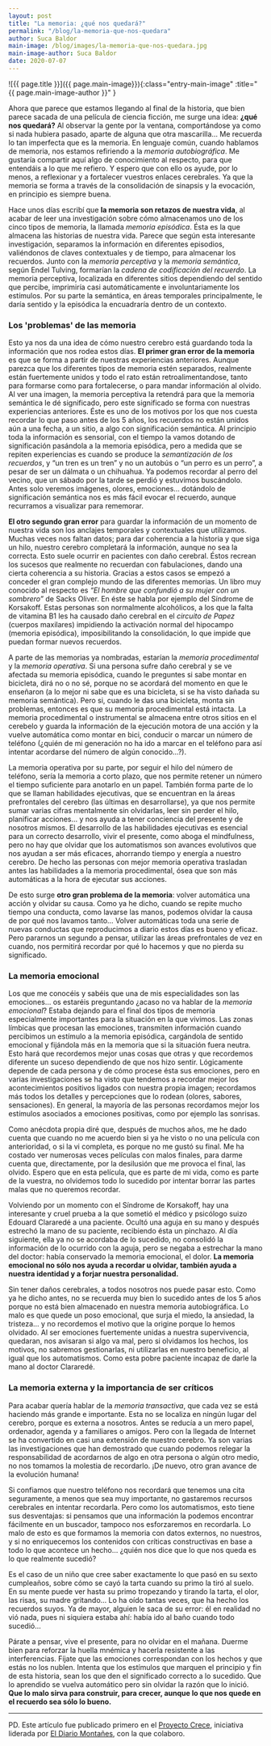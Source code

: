 ```yaml
---
layout: post
title: "La memoria: ¿qué nos quedará?"
permalink: "/blog/la-memoria-que-nos-quedara"
author: Suca Baldor
main-image: /blog/images/la-memoria-que-nos-quedara.jpg
main-image-author: Suca Baldor
date: 2020-07-07
---
```


![{{ page.title }}]({{ page.main-image}}){:class="entry-main-image" :title="{{ page.main-image-author }}" }

Ahora que parece que estamos llegando al final de la historia, que bien parece sacada de una película de ciencia ficción, me surge una idea: **¿qué nos quedará?** Al observar la gente por la ventana, comportándose ya como si nada hubiera pasado, aparte de alguna que otra mascarilla… Me recuerda lo tan imperfecta que es la memoria. En lenguaje común, cuando hablamos de memoria, nos estamos refiriendo a la *memoria autobiográfica*. Me gustaría compartir aquí algo de conocimiento al respecto, para que entendáis a lo que me refiero. Y espero que con ello os ayude, por lo menos, a reflexionar y a fortalecer vuestros enlaces cerebrales. Ya que la memoria se forma a través de la consolidación de sinapsis y la evocación, en principio es siempre buena.

Hace unos días escribí que **la memoria son retazos de nuestra vida**, al acabar de leer una investigación sobre cómo almacenamos uno de los cinco tipos de memoria, la llamada *memoria episódica*. Ésta es la que almacena las historias de nuestra vida. Parece que según esta interesante investigación, separamos la información en diferentes episodios, valiéndonos de claves contextuales y de tiempo, para almacenar los recuerdos. Junto con la *memoria perceptiva* y la *memoria semántica*, según Endel Tulving, formarían la *cadena de codificación del recuerdo*. La memoria perceptiva, localizada en diferentes sitios dependiendo del sentido que percibe, imprimiría casi automáticamente e involuntariamente los estímulos. Por su parte la semántica, en áreas temporales principalmente, le daría sentido y la episódica la encuadraría dentro de un contexto.


### Los 'problemas' de las memoria

Esto ya nos da una idea de cómo nuestro cerebro está guardando toda la información que nos rodea estos días. **El primer gran error de la memoria** es que se forma a partir de nuestras experiencias anteriores. Aunque parezca que los diferentes tipos de memoria estén separados, realmente están fuertemente unidos y todo el rato están retroalimentandose, tanto para formarse como para fortalecerse, o para mandar información al olvido. Al ver una imagen, la memoria perceptiva la retendrá para que la memoria semántica le dé significado, pero este significado se forma con nuestras experiencias anteriores. Éste es uno de los motivos por los que nos cuesta recordar lo que paso antes de los 5 años, los recuerdos no están unidos aún a una fecha, a un sitio, a algo con significación semántica. Al principio toda la información es sensorial, con el tiempo la vamos dotando de significación pasándola a la memoria episódica, pero a medida que se repiten experiencias es cuando se produce la *semantización de los recuerdos*, y “un tren es un tren” y no un autobús o “un perro es un perro”, a pesar de ser un dálmata o un chihuahua. Ya podemos recordar al perro del vecino, que un sábado por la tarde se perdió y estuvimos buscándolo. Antes solo veremos imágenes, olores, emociones… dotándolo de significación semántica nos es más fácil evocar el recuerdo, aunque recurramos a visualizar para rememorar.

**El otro segundo gran error** para guardar la información de un momento de nuestra vida son los anclajes temporales y contextuales que utilizamos. Muchas veces nos faltan datos; para dar coherencia a la historia y que siga un hilo, nuestro cerebro completará la información, aunque no sea la correcta. Esto suele ocurrir en pacientes con daño cerebral. Éstos recrean los sucesos que realmente no recuerdan con fabulaciones, dando una cierta coherencia a su historia. Gracias a estos casos se empezó a conceder el gran complejo mundo de las diferentes memorias. Un libro muy conocido al respecto es *“El hombre que confundió a su mujer con un sombrero”* de Sacks Oliver. En éste se habla por ejemplo del Síndrome de Korsakoff. Estas personas son normalmente alcohólicos, a los que la falta de vitamina B1 les ha causado daño cerebral en el *circuito de Papez* (cuerpos maxilares) impidiendo la activación normal del hipocampo (memoria episódica), imposibilitando la consolidación, lo que impide que puedan formar nuevos recuerdos.

A parte de las memorias ya nombradas, estarían la *memoria procedimental* y la *memoria operativa*. Si una persona sufre daño cerebral y se ve afectada su memoria episódica, cuando le preguntes si sabe montar en bicicleta, dirá no o no sé, porque no se acordará del momento en que le enseñaron (a lo mejor ni sabe que es una bicicleta, si se ha visto dañada su memoria semántica). Pero si, cuando le das una bicicleta, monta sin problemas, entonces es que su memoria procedimental está intacta. La memoria procedimental o instrumental se almacena entre otros sitios en el cerebelo y guarda la información de la ejecución motora de una acción y la vuelve automática como montar en bici, conducir o marcar un número de teléfono (¿quién de mi generación no ha ido a marcar en el teléfono para así intentar acordarse del número de algún conocido…?).

La memoria operativa por su parte, por seguir el hilo del número de teléfono, sería la memoria a corto plazo, que nos permite retener un número el tiempo suficiente para anotarlo en un papel. También forma parte de lo que se llaman habilidades ejecutivas, que se encuentran en la áreas prefrontales del cerebro (las últimas en desarrollarse), ya que nos permite sumar varias cifras mentalmente sin olvidarlas, leer sin perder el hilo, planificar acciones… y nos ayuda a tener conciencia del presente y de nosotros mismos. El desarrollo de las habilidades ejecutivas es esencial para un correcto desarrollo, vivir el presente, como aboga el mindfulness, pero no hay que olvidar que los automatismos son avances evolutivos que nos ayudan a ser más eficaces, ahorrando tiempo y energía a nuestro cerebro. De hecho las personas con mejor memoria operativa trasladan antes las habilidades a la memoria procedimental, ósea que son más automáticas a la hora de ejecutar sus acciones.

De esto surge **otro gran problema de la memoria**: volver automática una acción y olvidar su causa. Como ya he dicho, cuando se repite mucho tiempo una conducta, como lavarse las manos, podemos olvidar la causa de por qué nos lavamos tanto… Volver automáticas toda una serie de nuevas conductas que reproducimos a diario estos días es bueno y eficaz. Pero pararnos un segundo a pensar, utilizar las áreas prefrontales de vez en cuando, nos permitirá recordar por qué lo hacemos y que no pierda su significado.


### La memoria emocional

Los que me conocéis y sabéis que una de mis especialidades son las emociones… os estaréis preguntando ¿acaso no va hablar de la *memoria emocional*? Estaba dejando para el final dos tipos de memoria especialmente importantes para la situación en la que vivimos. Las zonas límbicas que procesan las emociones, transmiten información cuando percibimos un estímulo a la memoria episódica, cargándola de sentido emocional y fijándola más en la memoria que si la situación fuera neutra. Esto hará que recordemos mejor unas cosas que otras y que recordemos diferente un suceso dependiendo de que nos hizo sentir. Lógicamente depende de cada persona y de cómo procese ésta sus emociones, pero en varias investigaciones se ha visto que tendemos a recordar mejor los acontecimientos positivos ligados con nuestra propia imagen; recordamos más todos los detalles y percepciones que lo rodean (olores, sabores, sensaciones). En general, la mayoría de las personas recordamos mejor los estímulos asociados a emociones positivas, como por ejemplo las sonrisas.

Como anécdota propia diré que, después de muchos años, me he dado cuenta que cuando no me acuerdo bien si ya he visto o no una película con anterioridad, o si la vi completa, es porque no me gustó su final. Me ha costado ver numerosas veces películas con malos finales, para darme cuenta que, directamente, por la desilusión que me provoca el final, las olvido. Espero que en esta película, que es parte de mi vida, como es parte de la vuestra, no olvidemos todo lo sucedido por intentar borrar las partes malas que no queremos recordar.

Volviendo por un momento con el Síndrome de Korsakoff, hay una interesante y cruel prueba a la que sometió el médico y psicólogo suizo Edouard Clararedé a una paciente. Ocultó una aguja en su mano y después estrechó la mano de su paciente, recibiendo ésta un pinchazo. Al día siguiente, ella ya no se acordaba de lo sucedido, no consolidó la información de lo ocurrido con la aguja, pero se negaba a estrechar la mano del doctor: había conservado la memoria emocional, el dolor. **La memoria emocional no sólo nos ayuda a recordar u olvidar, también ayuda a nuestra identidad y a forjar nuestra personalidad.**

Sin tener daños cerebrales, a todos nosotros nos puede pasar esto. Como ya he dicho antes, no se recuerda muy bien lo sucedido antes de los 5 años porque no está bien almacenado en nuestra memoria autobiográfica. Lo malo es que quede un poso emocional, que surja el miedo, la ansiedad, la tristeza… y no recordemos el motivo que la origine porque lo hemos olvidado. Al ser emociones fuertemente unidas a nuestra supervivencia, quedaran, nos avisaran si algo va mal, pero si olvidamos los hechos, los motivos, no sabremos gestionarlas, ni utilizarlas en nuestro beneficio, al igual que los automatismos. Como esta pobre paciente incapaz de darle la mano al doctor Clararedé.


### La memoria externa y la importancia de ser críticos

Para acabar quería hablar de la *memoria transactiva*, que cada vez se está haciendo más grande e importante. Esta no se localiza en ningún lugar del cerebro, porque es externa a nosotros. Antes se reducía a un mero papel, ordenador, agenda y a familiares o amigos. Pero con la llegada de Internet se ha convertido en casi una extensión de nuestro cerebro. Ya son varias las investigaciones que han demostrado que cuando podemos relegar la responsabilidad de acordarnos de algo en otra persona o algún otro medio, no nos tomamos la molestia de recordarlo. ¡De nuevo, otro gran avance de la evolución humana!

Si confiamos que nuestro teléfono nos recordará que tenemos una cita seguramente, a menos que sea muy importante, no gastaremos recursos cerebrales en intentar recordarla. Pero como los automatismos, esto tiene sus desventajas: si pensamos que una información la podemos encontrar fácilmente en un buscador, tampoco nos esforzaremos en recordarla. Lo malo de esto es que formamos la memoria con datos externos, no nuestros, y si no enriquecemos los contenidos con críticas constructivas en base a todo lo que acontece un hecho… ¿quién nos dice que lo que nos queda es lo que realmente sucedió?

Es el caso de un niño que cree saber exactamente lo que pasó en su sexto cumpleaños, sobre cómo se cayó la tarta cuando su primo la tiró al suelo. En su mente puede ver hasta su primo tropezando y tirando la tarta, el olor, las risas, su madre gritando… Lo ha oído tantas veces, que ha hecho los recuerdos suyos. Ya de mayor, alguien le saca de su error: él en realidad no vió nada, pues ni siquiera estaba ahí: había ido al baño cuando todo sucedió…

Párate a pensar, vive el presente, para no olvidar en el mañana. Duerme bien para reforzar la huella mnémica y hacerla resistente a las interferencias. Fíjate que las emociones correspondan con los hechos y que estás no los nublen. Intenta que los estímulos que marquen el principio y fin de esta historia, sean los que den el significado correcto a lo sucedido. Que lo aprendido se vuelva automático pero sin olvidar la razón que lo inició. **Que lo malo sirva para construir, para crecer, aunque lo que nos quede en el recuerdo sea sólo lo bueno.**


---

PD. Este artículo fue publicado primero en el [Proyecto Crece](https://proyectocrece.eldiariomontanes.es/que-nos-quedara), iniciativa liderada por [El Diario Montañes](https://proyectocrece.eldiariomontanes.es/), con la que colaboro.